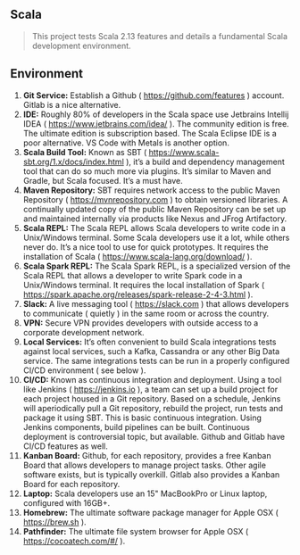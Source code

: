 Scala
-----
>This project tests Scala 2.13 features and details a fundamental Scala development environment.

Environment
-----------
1. **Git Service:** Establish a Github ( https://github.com/features ) account. Gitlab is a nice alternative.
2. **IDE:** Roughly 80% of developers in the Scala space use Jetbrains Intellij IDEA ( https://www.jetbrains.com/idea/ ).
 The community edition is free. The ultimate edition is subscription based. The Scala Eclipse IDE is a poor alternative.
 VS Code with Metals is another option.
3. **Scala Build Tool:** Known as SBT ( https://www.scala-sbt.org/1.x/docs/index.html ), it’s a build and dependency
 management tool that can do so much more via plugins. It’s similar to Maven and Gradle, but Scala focused. It’s a must have.
4. **Maven Repository:** SBT requires network access to the public Maven Repository ( https://mvnrepository.com ) to obtain
 versioned libraries. A continually updated copy of the public Maven Repository can be set up and maintained internally via
 products like Nexus and JFrog Artifactory.
5. **Scala REPL:** The Scala REPL allows Scala developers to write code in a Unix/Windows terminal. Some Scala developers
 use it a lot, while others never do. It’s a nice tool to use for quick prototypes. It requires the installation of 
 Scala ( https://www.scala-lang.org/download/ ).
6. **Scala Spark REPL:** The Scala Spark REPL, is a specialized version of the Scala REPL that allows a developer to write
 Spark code in a Unix/Windows terminal. It requires the local installation of Spark ( https://spark.apache.org/releases/spark-release-2-4-3.html ).
7. **Slack:** A live messaging tool ( https://slack.com ) that allows developers to communicate ( quietly ) in the same room or across the country.
8. **VPN:** Secure VPN provides developers with outside access to a corporate development network.
9. **Local Services:** It’s often convenient to build Scala integrations tests against local services, such a Kafka, Cassandra
 or any other Big Data service. The same integrations tests can be run in a properly configured CI/CD environment ( see below ).
10. **CI/CD:** Known as continuous integration and deployment. Using a tool like Jenkins ( https://jenkins.io ), a team can
 set up a build project for each project housed in a Git repository. Based on a schedule, Jenkins will aperiodically pull
 a Git repository, rebuild the project, run tests and package it using SBT. This is basic continuous integration. Using
 Jenkins components, build pipelines can be built. Continuous deployment is controversial topic, but available. Github and
 Gitlab have CI/CD features as well.
11. **Kanban Board:** Github, for each repository, provides a free Kanban Board that allows developers to manage project tasks.
 Other agile software exists, but is typically overkill. Gitlab also provides a Kanban Board for each repository.
12. **Laptop:** Scala developers use an 15" MacBookPro or Linux laptop, configured with 16GB+.
13. **Homebrew:** The ultimate software package manager for Apple OSX ( https://brew.sh ).
14. **Pathfinder:** The ultimate file system browser for Apple OSX ( https://cocoatech.com/#/ ).